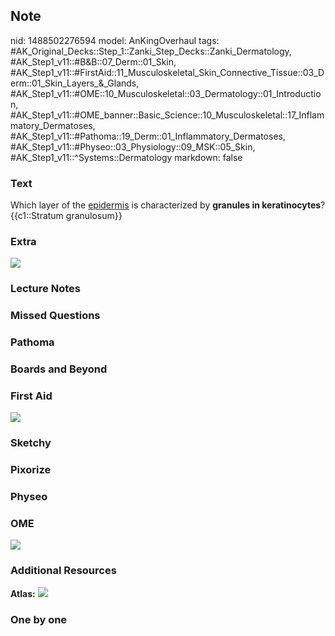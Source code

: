 ## Note
nid: 1488502276594
model: AnKingOverhaul
tags: #AK_Original_Decks::Step_1::Zanki_Step_Decks::Zanki_Dermatology, #AK_Step1_v11::#B&B::07_Derm::01_Skin, #AK_Step1_v11::#FirstAid::11_Musculoskeletal_Skin_Connective_Tissue::03_Derm::01_Skin_Layers_&_Glands, #AK_Step1_v11::#OME::10_Musculoskeletal::03_Dermatology::01_Introduction, #AK_Step1_v11::#OME_banner::Basic_Science::10_Musculoskeletal::17_Inflammatory_Dermatoses, #AK_Step1_v11::#Pathoma::19_Derm::01_Inflammatory_Dermatoses, #AK_Step1_v11::#Physeo::03_Physiology::09_MSK::05_Skin, #AK_Step1_v11::^Systems::Dermatology
markdown: false

### Text
<div>
  <div>
    Which layer of the <u>epidermis</u> is characterized by
    <b>granules in keratinocytes</b>?
  </div>
  <div>
    {{c1::Stratum granulosum}}
  </div>
</div>

### Extra
<img src="skn_05w1329984177757.jpg">

### Lecture Notes


### Missed Questions


### Pathoma


### Boards and Beyond


### First Aid
<img src="tmpv7QLOV.png">

### Sketchy


### Pixorize


### Physeo


### OME
<div class="ome-widget">
  <a href=
  "https://onlinemeded.org/spa/musculoskeletal/inflammatory-dermatoses/acquire?ref=anki">
  <img src="_OME_AnkiFlashcards_Lesson_6.png"></a>
</div>

### Additional Resources
<b>Atlas:</b> <img src="tmpvYadOT.png">

### One by one

